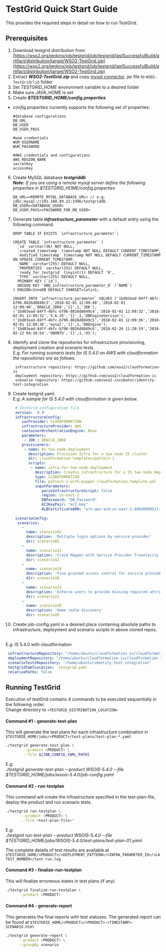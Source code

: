 # TestGrid Quick Start Guide

This provides the required steps in detail on how to run TestGrid.

## Prerequisites

1. Download testgrid distribution from [https://wso2.org/jenkins/job/testgrid/job/testgrid/lastSuccessfulBuild/artifact/distribution/target/WSO2-TestGrid.zip](https://wso2.org/jenkins/job/testgrid/job/testgrid/lastSuccessfulBuild/artifact/distribution/target/WSO2-TestGrid.zip)
2. Extract **_WSO2-TestGrid.zip_** and copy [mysql connector](http://central.maven.org/maven2/mysql/mysql-connector-java/6.0.6/mysql-connector-java-6.0.6.jar) .jar file to `WSO2-TestGrid/lib` folder
3. Set _TESTGRID_HOME_ environment variable to a desired folder
4. Make sure _JAVA_HOME_ is set
5. Create **_$TESTGRID_HOME/config.properties_**

- _config.properties_ currently supports the following set of properties:
   
   ```properties
   #database configurations
   DB_URL
   DB_USER
   DB_USER_PASS
   
   #wum credentials
   WUM_USERNAME
   WUM_PASSWORD
   
   #AWS credentials and configurations
   AWS_REGION_NAME
   secretKey
   accessKey

   ```
6. Create MySQL database **_testgriddb_** <br>
      _**Note:** If you are using a remote mysql server define the following properties in $TESTGRID_HOME/config.properties_
      
      ```properties
      DB_URL=<REMOTE_MYSQL_DATABASE_URL> // e.g. jdbc:mysql://192.168.89.22:3306/testgriddb  
      DB_USER=<DATABASE_USER>
      DB_USER_PASS=<PASSWORD_FOR_DB_USER>
      ```
7. Generate table **_infrastructure_parameter_** with a default entry using the following command.
    ```
    DROP TABLE IF EXISTS `infrastructure_parameter`; 
    
    CREATE TABLE `infrastructure_parameter` (
      `id` varchar(36) NOT NULL,
      `created_timestamp` timestamp NOT NULL DEFAULT CURRENT_TIMESTAMP,
      `modified_timestamp` timestamp NOT NULL DEFAULT CURRENT_TIMESTAMP ON UPDATE CURRENT_TIMESTAMP,
      `NAME` varchar(255) DEFAULT NULL,
      `PROPERTIES` varchar(255) DEFAULT NULL,
      `ready_for_testgrid` tinyint(1) DEFAULT '0',
      `TYPE` varchar(255) DEFAULT NULL,
      PRIMARY KEY (`id`),
      UNIQUE KEY `UNQ_infrastructure_parameter_0` (`NAME`)
    ) ENGINE=InnoDB DEFAULT CHARSET=latin1;
    
    INSERT INTO `infrastructure_parameter` VALUES ('1bd03ead-84ff-4bfc-b796-8026d8849c3','2018-02-01 12:09:40','2018-02-01 12:09:40','ORACLE_JDK8','{}',1,'JDK'),
    ('1bd03ead-84ff-4bfc-b796-8026d8849c4','2018-02-01 12:09:32','2018-02-01 12:09:32','5.6.35','{}',1,'DBEngineVersion'),
    ('1bd03ead-84ff-4bfc-b796-8026d8849c5','2018-02-01 12:09:36','2018-02-01 12:09:36','mysql','{}',1,'DBEngine'),
    ('1bd03ead-84ff-4bfc-b796-8026d8849c6','2018-02-20 11:20:19','2018-02-22 04:16:54','UBUNTU','{}',1,'OS');
    
    ```
8. Identify and clone the repositories for infrastructure provisioning, deployment creation and scenario tests. <br>
    E.g: _For running scenario tests for IS 5.4.0 on AWS with cloudformation the repositories are as follows._
    	
    	infrastructure repository: https://github.com/wso2/cloudformation-is
    	deployment repository: https://github.com/wso2/cloudformation-is
    	scenario repository: https://github.com/wso2-incubator/identity-test-integration
    	
9.  Create testgrid.yaml. <br>
       E.g: _A sample for IS 5.4.0 with cloudformation is given below._
       
       ```yaml
        # TestGrid configuration file.
        version: '0.9'
        infrastructureConfig:
           iacProvider: CLOUDFORMATION
           infrastructureProvider: AWS
           containerOrchestrationEngine: None
           parameters:
            - JDK : ORACLE_JDK8
           provisioners:
            - name: 01-two-node-deployment
              description: Provision Infra for a two node IS cluster
              dir: cloudformation-templates/pattern-1
              scripts:
               - name: infra-for-two-node-deployment
                 description: Creates infrastructure for a IS two node deployment.
                 type: CLOUDFORMATION
                 file: pattern-1-with-puppet-cloudformation.template.yml
                 inputParameters:
                    parseInfrastructureScript: false
                    region: us-east-1
                    DBPassword: "DB_Password"
                    EC2KeyPair: "ec2-key"
                    ALBCertificateARN: "arn:aws:acm:us-east-1:40648900521:certificate/2ab5fegt-5df1-4219-9f7e-91639ff8064e"
        
        scenarioConfig:
         scenarios:
           -
             name: scenario02
             description: 'Multiple login options by service provider'
             dir: scenario02
           -
             name: scenario12
             description: 'Claim Mapper with Service Provider Travelocity and Identity Provider Facebook and Google'
             dir: scenario12
           -
             name: scenario18
             description: 'Fine-grained access control for service providers'
             dir: scenario18
           -
             name: scenario21
             description: 'Enforce users to provide missing required attributes while getting JIT provisioned to the local system'
             dir: scenario21
           -
             name: scenario28
             description: 'Home realm discovery'
             dir: scenario28         
    ```
10. Create job-config.yaml in a desired place containing absolute paths to infrastructure, deployment and scenario scripts in above cloned repos. 
<br>
E.g: IS 5.4.0 with cloudformation

   ```yaml
    infrastructureRepository: "/home/ubuntu/cloudformation-is/cloudformation-templates/pattern-1"
    deploymentRepository: "/home/ubuntu/cloudformation-is/cloudformation-templates/pattern-1"
    scenarioTestsRepository: "/home/ubuntu/identity-test-integration"
    testgridYamlLocation: .testgrid.yaml
    relativePaths: false
   ```
    
## Running TestGrid

Execution of testGrid contains 4 commands to be executed sequentially in the following order. <br>
Change directory to `<TESTGRID_DISTRIBUTION_LOCATION>`

#### Command #1 - generate-test-plan 
This will generate the test plans for each infrastructure combination in `$TESTGRID_HOME/jobs/<PRODUCT>/test-plans/test-plan-*.yaml`
  

```bash
./testgrid generate-test-plan \
        --product <PRODUCT> \
        --file ${JOB_CONFIG_YAML_PATH}
```
E.g:<br>
  _./testgrid generate-test-plan --product WSOIS-5.4.0  --file $TESTGRID_HOME/jobs/wsois-5.4.0/job-config.yaml_
  
  
#### Command #2 - run-testplan

This command will create the infrastructure specified in the test-plan-file, deploy the product and  run scenario tests.
  
  ```bash
  ./testgrid run-testplan \
         --product <PRODUCT> \
         --file <test-plan-file>"
  ```
  
  E.g: <br> 
  _./testgird run-test-plan --product WSOIS-5.4.0 --file $TESTGRID_HOME/jobs/WSOIS-5.4.0/test-plans/test-plan-01.yaml_

The complete details of test results are available at `$TESTGRID_HOME/<PRODUCT>/<DEPLOYMENT_PATTERN>/<INFRA_PARAMETER_ID>/<LATEST_NUMBER>/test-run.log`


#### Command #3 - finalize-run-testplan
This will finalize erroneous states in test plans (if any)

```bash
./testgrid finalize-run-testplan \
      --product <PRODUCT> 
```
#### Command #4 - generate-report

This generates the final reports with test statuses. The generated report can be found at `$TESTGRID_HOME/<PRODUCT>/<PRODUCT>-<TIMESTAMP>-SCENARIO.html`

```bash
./testgrid generate-report \
      --product <PRODUCT> \
      --groupBy scenario
```